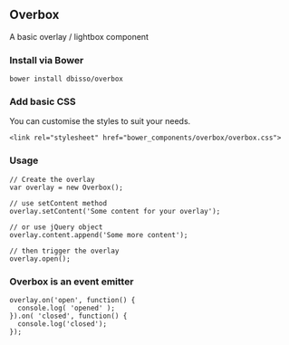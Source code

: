 ## Overbox

A basic overlay / lightbox component

### Install via Bower

`bower install dbisso/overbox`

### Add basic CSS

You can customise the styles to suit your needs.

`<link rel="stylesheet" href="bower_components/overbox/overbox.css">`

### Usage

````
// Create the overlay
var overlay = new Overbox();

// use setContent method
overlay.setContent('Some content for your overlay');

// or use jQuery object
overlay.content.append('Some more content');

// then trigger the overlay
overlay.open();
````

### Overbox is an event emitter

````
overlay.on('open', function() {
  console.log( 'opened' );
}).on( 'closed', function() {
  console.log('closed');
});
````
